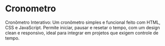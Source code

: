 # Cronometro
Cronômetro Interativo: Um cronômetro simples e funcional feito com HTML, CSS e JavaScript. Permite iniciar, pausar e resetar o tempo, com um design clean e responsivo, ideal para integrar em projetos que exigem controle de tempo.
